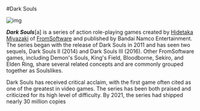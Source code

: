 #Dark Souls

![img](/media/images/cropped-1600-900-530706.jpg)

**_Dark Souls_**[a] is a series of action role-playing games created by [Hidetaka Miyazaki](https://en.wikipedia.org/wiki/Hidetaka_Miyazaki) of [FromSoftware](https://en.wikipedia.org/wiki/FromSoftware) and published by Bandai Namco Entertainment. The series began with the release of Dark Souls in 2011 and has seen two sequels, Dark Souls II (2014) and Dark Souls III (2016). Other FromSoftware games, including Demon's Souls, King's Field, Bloodborne, Sekiro, and Elden Ring, share several related concepts and are commonly grouped together as Soulslikes.

Dark Souls has received critical acclaim, with the first game often cited as one of the greatest in video games. The series has been both praised and criticized for its high level of difficulty. By 2021, the series had shipped nearly 30 million copies